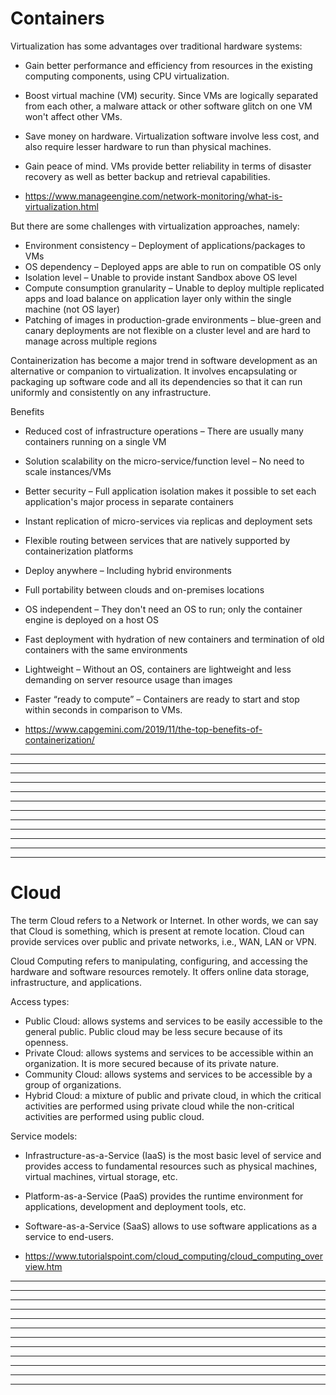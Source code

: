 # Containers

Virtualization has some advantages over traditional hardware systems:

- Gain better performance and efficiency from resources in the existing computing components, using CPU virtualization.
- Boost virtual machine (VM) security. Since VMs are logically separated from each other, a malware attack or other software glitch on one VM won't affect other VMs.
- Save money on hardware. Virtualization software involve less cost, and also require lesser hardware to run than physical machines.
- Gain peace of mind. VMs provide better reliability in terms of disaster recovery as well as better backup and retrieval capabilities.

- https://www.manageengine.com/network-monitoring/what-is-virtualization.html

But there are some challenges with virtualization approaches, namely:

- Environment consistency – Deployment of applications/packages to VMs
- OS dependency – Deployed apps are able to run on compatible OS only
- Isolation level – Unable to provide instant Sandbox above OS level
- Compute consumption granularity – Unable to deploy multiple replicated apps and load balance on application layer only within the single machine (not OS layer)
- Patching of images in production-grade environments – blue-green and canary deployments are not flexible on a cluster level and are hard to manage across multiple regions

Containerization has become a major trend in software development as an alternative or companion to virtualization. It involves encapsulating or packaging up software code and all its dependencies so that it can run uniformly and consistently on any infrastructure.  

Benefits

- Reduced cost of infrastructure operations – There are usually many containers running on a single VM
- Solution scalability on the micro-service/function level – No need to scale instances/VMs
- Better security – Full application isolation makes it possible to set each application's major process in separate containers
- Instant replication of micro-services via replicas and deployment sets
- Flexible routing between services that are natively supported by containerization platforms
- Deploy anywhere – Including hybrid environments
- Full portability between clouds and on-premises locations
- OS independent – They don't need an OS to run; only the container engine is deployed on a host OS
- Fast deployment with hydration of new containers and termination of old containers with the same environments
- Lightweight – Without an OS, containers are lightweight and less demanding on server resource usage than images
- Faster “ready to compute” – Containers are ready to start and stop within seconds in comparison to VMs.

- https://www.capgemini.com/2019/11/the-top-benefits-of-containerization/

---
---
---
---
---
---
---
---
---
---
---
---

# Cloud

The term Cloud refers to a Network or Internet. In other words, we can say that Cloud is something, which is present at remote location. Cloud can provide services over public and private networks, i.e., WAN, LAN or VPN.

Cloud Computing refers to manipulating, configuring, and accessing the hardware and software resources remotely. It offers online data storage, infrastructure, and applications.

Access types:

- Public Cloud: allows systems and services to be easily accessible to the general public. Public cloud may be less secure because of its openness.
- Private Cloud: allows systems and services to be accessible within an organization. It is more secured because of its private nature.
- Community Cloud: allows systems and services to be accessible by a group of organizations.
- Hybrid Cloud: a mixture of public and private cloud, in which the critical activities are performed using private cloud while the non-critical activities are performed using public cloud.

Service models:

- Infrastructure-as-a-Service (IaaS) is the most basic level of service and provides access to fundamental resources such as physical machines, virtual machines, virtual storage, etc.

- Platform-as-a-Service (PaaS) provides the runtime environment for applications, development and deployment tools, etc.

- Software-as-a-Service (SaaS) allows to use software applications as a service to end-users.

- https://www.tutorialspoint.com/cloud_computing/cloud_computing_overview.htm

---
---
---
---
---
---
---
---
---
---
---
---

